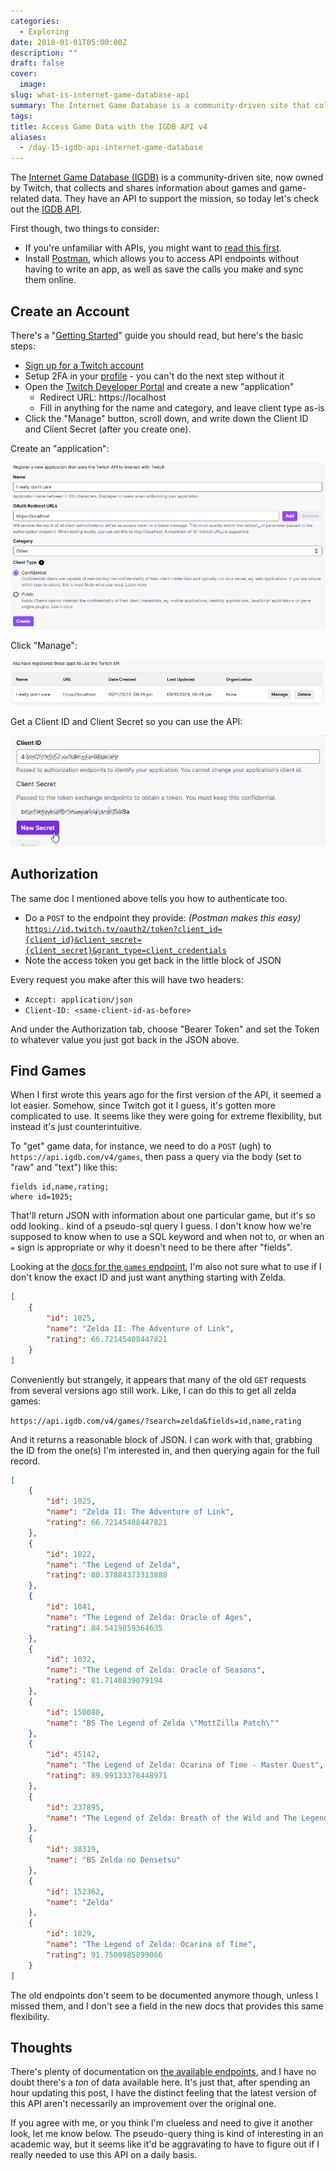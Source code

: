```yaml
---
categories:
  - Exploring
date: 2018-01-01T05:00:00Z
description: ""
draft: false
cover:
  image:
slug: what-is-internet-game-database-api
summary: The Internet Game Database is a community-driven site that collects and shares information about games and game-related data. Let's check out the IGDB API!
tags:
title: Access Game Data with the IGDB API v4
aliases:
  - /day-15-igdb-api-internet-game-database
---
```

The [Internet Game Database (IGDB)](https://github.com/twitchtv/igdb-contribution-guidelines/wiki) is a community-driven site, now owned by Twitch, that collects and shares information about games and game-related data. They have an API to support the mission, so today let's check out the [IGDB API](https://www.igdb.com/api).

First though, two things to consider:

- If you're unfamiliar with APIs, you might want to [read this first](https://grantwinney.com/what-is-an-api/).
- Install [Postman](https://www.getpostman.com/), which allows you to access API endpoints without having to write an app, as well as save the calls you make and sync them online.

## Create an Account

There's a "[Getting Started](https://api-docs.igdb.com/#getting-started)" guide you should read, but here's the basic steps:

- [Sign up for a Twitch account](https://api.igdb.com/signup)
- Setup 2FA in your [profile](https://www.twitch.tv/settings/security) - you can't do the next step without it
- Open the [Twitch Developer Portal](https://dev.twitch.tv/console/apps/create) and create a new "application"
	- Redirect URL: https://localhost
    - Fill in anything for the name and category, and leave client type as-is
- Click the "Manage" button, scroll down, and write down the Client ID and Client Secret (after you create one).

Create an "application":

![](image-8.png)

Click "Manage":

![](image-9.png)

Get a Client ID and Client Secret so you can use the API:

![](image-10.png)

## Authorization

The same doc I mentioned above tells you how to authenticate too.

- Do a `POST` to the endpoint they provide: _(Postman makes this easy)_  
    [`https://id.twitch.tv/oauth2/token?client_id={client_id}&client_secret={client_secret}&grant_type=client_credentials`](https://id.twitch.tv/oauth2/token?client_id=43w672tdd57vyfb9hzbin46akrsfjr&client_secret=44kjbao6xl57fd7lljyd04q8r2699u&grant_type=client_credentials)
- Note the access token you get back in the little block of JSON

Every request you make after this will have two headers:

- `Accept: application/json`
- `Client-ID: <same-client-id-as-before>`

And under the Authorization tab, choose "Bearer Token" and set the Token to whatever value you just got back in the JSON above.

## Find Games

When I first wrote this years ago for the first version of the API, it seemed a lot easier. Somehow, since Twitch got it I guess, it's gotten more complicated to use. It seems like they were going for extreme flexibility, but instead it's just counterintuitive.

To "get" game data, for instance, we need to do a `POST` (ugh) to `https://api.igdb.com/v4/games`, then pass a query via the body (set to "raw" and "text") like this:

```none
fields id,name,rating;
where id=1025;
```

That'll return JSON with information about one particular game, but it's so odd looking.. kind of a pseudo-sql query I guess. I don't know how we're supposed to know when to use a SQL keyword and when not to, or when an `=` sign is appropriate or why it doesn't need to be there after "fields".

Looking at the [docs for the `games` endpoint](https://api-docs.igdb.com/?shell#game), I'm also not sure what to use if I don't know the exact ID and just want anything starting with Zelda.

```json
[
    {
        "id": 1025,
        "name": "Zelda II: The Adventure of Link",
        "rating": 66.72145408447821
    }
]
```

Conveniently but strangely, it appears that many of the old `GET` requests from several versions ago still work. Like, I can do this to get all zelda games:

`https://api.igdb.com/v4/games/?search=zelda&fields=id,name,rating`

And it returns a reasonable block of JSON. I can work with that, grabbing the ID from the one(s) I'm interested in, and then querying again for the full record.

```json
[
    {
        "id": 1025,
        "name": "Zelda II: The Adventure of Link",
        "rating": 66.72145408447821
    },
    {
        "id": 1022,
        "name": "The Legend of Zelda",
        "rating": 80.37884373313888
    },
    {
        "id": 1041,
        "name": "The Legend of Zelda: Oracle of Ages",
        "rating": 84.5419859364635
    },
    {
        "id": 1032,
        "name": "The Legend of Zelda: Oracle of Seasons",
        "rating": 81.7140839079194
    },
    {
        "id": 150080,
        "name": "BS The Legend of Zelda \"MottZilla Patch\""
    },
    {
        "id": 45142,
        "name": "The Legend of Zelda: Ocarina of Time - Master Quest",
        "rating": 89.99133378448971
    },
    {
        "id": 237895,
        "name": "The Legend of Zelda: Breath of the Wild and The Legend of Zelda: Breath of the Wild Expansion Pass Bundle"
    },
    {
        "id": 38319,
        "name": "BS Zelda no Densetsu"
    },
    {
        "id": 152362,
        "name": "Zelda"
    },
    {
        "id": 1029,
        "name": "The Legend of Zelda: Ocarina of Time",
        "rating": 91.7500985899066
    }
]
```

The old endpoints don't seem to be documented anymore though, unless I missed them, and I don't see a field in the new docs that provides this same flexibility.

## Thoughts

There's plenty of documentation on [the available endpoints](https://api-docs.igdb.com/#endpoints), and I have no doubt there's a _ton_ of data available here. It's just that, after spending an hour updating this post, I have the distinct feeling that the latest version of this API aren't necessarily an improvement over the original one.

If you agree with me, or you think I'm clueless and need to give it another look, let me know below. The pseudo-query thing is kind of interesting in an academic way, but it seems like it'd be aggravating to have to figure out if I really needed to use this API on a daily basis.
